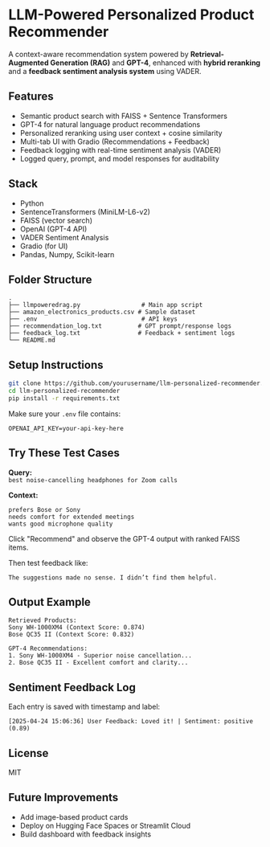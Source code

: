 # LLM-Powered Personalized Product Recommender

A context-aware recommendation system powered by **Retrieval-Augmented Generation (RAG)** and **GPT-4**, enhanced with **hybrid reranking** and a **feedback sentiment analysis system** using VADER.

##  Features

- Semantic product search with FAISS + Sentence Transformers
- GPT-4 for natural language product recommendations
- Personalized reranking using user context + cosine similarity
- Multi-tab UI with Gradio (Recommendations + Feedback)
- Feedback logging with real-time sentiment analysis (VADER)
- Logged query, prompt, and model responses for auditability

## Stack

- Python 
- SentenceTransformers (MiniLM-L6-v2)
- FAISS (vector search)
- OpenAI (GPT-4 API)
- VADER Sentiment Analysis
- Gradio (for UI)
- Pandas, Numpy, Scikit-learn

## Folder Structure

```
.
├── llmpoweredrag.py                 # Main app script
├── amazon_electronics_products.csv # Sample dataset
├── .env                             # API keys
├── recommendation_log.txt          # GPT prompt/response logs
├── feedback_log.txt                # Feedback + sentiment logs
└── README.md
```

## Setup Instructions

```bash
git clone https://github.com/yourusername/llm-personalized-recommender.git
cd llm-personalized-recommender
pip install -r requirements.txt
```

Make sure your `.env` file contains:

```
OPENAI_API_KEY=your-api-key-here
```

## Try These Test Cases

**Query:**  
`best noise-cancelling headphones for Zoom calls`

**Context:**  
```
prefers Bose or Sony
needs comfort for extended meetings
wants good microphone quality
```

Click "Recommend" and observe the GPT-4 output with ranked FAISS items.

Then test feedback like:
```
The suggestions made no sense. I didn’t find them helpful.
```

## Output Example

```text
Retrieved Products:
Sony WH-1000XM4 (Context Score: 0.874)
Bose QC35 II (Context Score: 0.832)

GPT-4 Recommendations:
1. Sony WH-1000XM4 - Superior noise cancellation...
2. Bose QC35 II - Excellent comfort and clarity...
```

## Sentiment Feedback Log

Each entry is saved with timestamp and label:
```
[2025-04-24 15:06:36] User Feedback: Loved it! | Sentiment: positive (0.89)
```

## License

MIT

##  Future Improvements

- Add image-based product cards
- Deploy on Hugging Face Spaces or Streamlit Cloud
- Build dashboard with feedback insights

